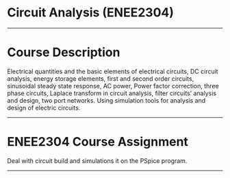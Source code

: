 # Circuit Analysis (ENEE2304)
___________________________________________________________
# Course Description
Electrical quantities and the basic elements of electrical circuits, DC circuit analysis, energy storage elements, first and second order circuits, sinusoidal steady state response, AC power, Power factor correction, three phase circuits, Laplace transform in circuit analysis, filter circuits’ analysis and design, two port networks. Using simulation tools for analysis and design of electric circuits.
___________________________________________________________
# ENEE2304 Course Assignment
Deal with circuit build and simulations it on the PSpice program.
___________________________________________________________
